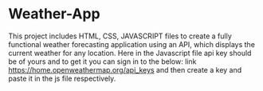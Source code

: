 # Weather-App
This project includes HTML, CSS, JAVASCRIPT files to create a fully functional weather forecasting application using an API, which displays the current weather for any location.
Here in the Javascript file api key should be of yours and to get it you can sign in to the below:   link https://home.openweathermap.org/api_keys 
and then create a key and paste it in the js file respectively.

